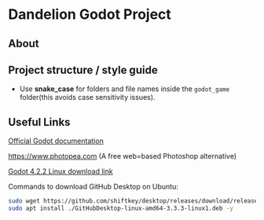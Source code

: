 # Dandelion Godot Project

## About

## Project structure / style guide

* Use **snake_case** for folders and file names inside the `godot_game` folder(this avoids case sensitivity issues).


## Useful Links

[Official Godot documentation](https://docs.godotengine.org/en/stable/index.html)

https://www.photopea.com (A free web=based Photoshop alternative)

[Godot 4.2.2 Linux download link](https://github.com/godotengine/godot/releases/download/4.2.2-stable/Godot_v4.2.2-stable_linux.x86_64.zip)

Commands to download GitHub Desktop on Ubuntu:
```sh
sudo wget https://github.com/shiftkey/desktop/releases/download/release-3.3.3-linux1/GitHubDesktop-linux-amd64-3.3.3-linux1.deb
sudo apt install ./GitHubDesktop-linux-amd64-3.3.3-linux1.deb -y
```
